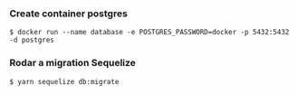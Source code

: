 ### Create container postgres

```
$ docker run --name database -e POSTGRES_PASSWORD=docker -p 5432:5432 -d postgres
```

### Rodar a migration Sequelize

```bash
$ yarn sequelize db:migrate
```
